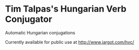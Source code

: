 Tim Talpas's Hungarian Verb Conjugator
====

Automatic Hungarian conjugations

Currently available for public use at http://www.jargot.com/hvc/
